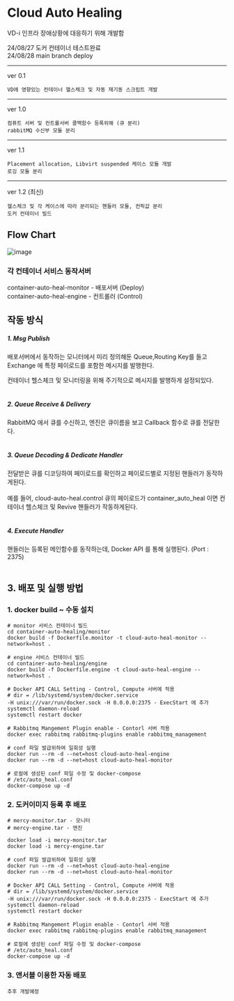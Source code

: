 # Cloud Auto Healing

VD-i 인프라 장애상황에 대응하기 위해 개발함

24/08/27 도커 컨테이너 테스트완료\
24/08/28 main branch deploy

---
ver 0.1 
```
VD에 영향있는 컨테이너 헬스체크 및 자동 재기동 스크립트 개발
```


---
ver 1.0
```
컴퓨트 서버 및 컨트롤서버 콜백함수 등록위해 (큐 분리)
rabbitMQ 수신부 모듈 분리
```


---
ver 1.1
```
Placement allocation, Libvirt suspended 케이스 모듈 개발
로깅 모듈 분리
```

---
ver 1.2 (최신)
```
헬스체크 및 각 케이스에 따라 분리되는 핸들러 모듈, 컨픽값 분리
도커 컨테이너 빌드
```

## Flow Chart

![image](/uploads/be16ee523af355955fd670b26299039b/image.png)


### 각 컨테이너 서비스 동작서버
container-auto-heal-monitor - 배포서버 (Deploy)\
container-auto-heal-engine - 컨트롤러 (Control)


## 작동 방식


##### 1. Msg Publish
배포서버에서 동작하는 모니터에서 미리 정의해둔 Queue,Routing Key를 들고 Exchange 에 특정 페이로드를 포함한 메시지를 발행한다.

컨테이너 헬스체크 및 모니터링을 위해 주기적으로 메시지를 발행하게 설정되있다. 
<br/><br/>
##### 2. Queue Receive & Delivery
RabbitMQ 에서 큐를 수신하고, 엔진은 큐이름을 보고 Callback 함수로 큐를 전달한다.
<br/><br/>
##### 3. Queue Decoding & Dedicate Handler
전달받은 큐를 디코딩하여 페이로드를 확인하고 페이로드별로 지정된 핸들러가 동작하게된다.
<br/><br/>
예를 들어, cloud-auto-heal.control 큐의 페이로드가 container_auto_heal 이면 컨테이너 헬스체크 및 Revive 핸들러가 작동하게된다.
<br/><br/>
##### 4. Execute Handler
핸들러는 등록된 메인함수를 동작하는데, Docker API 를 통해 실행된다. (Port : 2375)
<br/><br/>
## 3. 배포 및 실행 방법


### 1. docker build ~ 수동 설치
```
# monitor 서비스 컨테이너 빌드
cd container-auto-healing/monitor
docker build -f Dockerfile.monitor -t cloud-auto-heal-monitor --network=host .

# engine 서비스 컨테이너 빌드
cd container-auto-healing/engine
docker build -f Dockerfile.engine -t cloud-auto-heal-engine --network=host .

# Docker API CALL Setting - Control, Compute 서버에 적용
# dir = /lib/systemd/system/docker.service
-H unix:///var/run/docker.sock -H 0.0.0.0:2375 - ExecStart 에 추가
systemctl daemon-reload
systemctl restart docker

# Rabbitmq Mangement Plugin enable - Contorl 서버 적용
docker exec rabbitmq rabbitmq-plugins enable rabbitmq_management

# conf 파일 발급위하여 일회성 실행
docker run --rm -d --net=host cloud-auto-heal-engine
docker run --rm -d --net=host cloud-auto-heal-monitor

# 로컬에 생성된 conf 파일 수정 및 docker-compose
# /etc/auto_heal.conf
docker-compose up -d
```

### 2. 도커이미지 등록 후 배포
```
# mercy-monitor.tar - 모니터
# mercy-engine.tar - 엔진

docker load -i mercy-monitor.tar
docker load -i mercy-engine.tar

# conf 파일 발급위하여 일회성 실행
docker run --rm -d --net=host cloud-auto-heal-engine
docker run --rm -d --net=host cloud-auto-heal-monitor

# Docker API CALL Setting - Control, Compute 서버에 적용
# dir = /lib/systemd/system/docker.service
-H unix:///var/run/docker.sock -H 0.0.0.0:2375 - ExecStart 에 추가
systemctl daemon-reload
systemctl restart docker

# Rabbitmq Mangement Plugin enable - Contorl 서버 적용
docker exec rabbitmq rabbitmq-plugins enable rabbitmq_management

# 로컬에 생성된 conf 파일 수정 및 docker-compose
# /etc/auto_heal.conf
docker-compose up -d
```

### 3. 앤서블 이용한 자동 배포
```
추후 개발예정
```